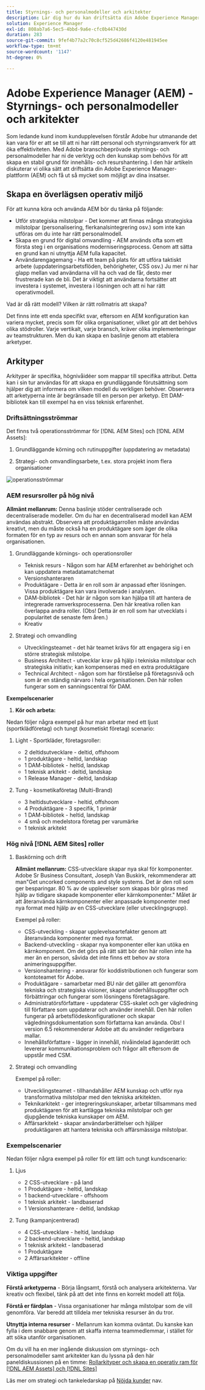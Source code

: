```yaml
---
title: Styrnings- och personalmodeller och arkitekter
description: Lär dig hur du kan driftsätta din Adobe Experience Manager-plattform (AEM) och få ut det mesta av dina insatser.
solution: Experience Manager
exl-id: 808ab7a6-5ec5-4bbd-9a6e-cfc0b447430d
duration: 283
source-git-commit: 9fef4b77a2c70c8cf525d42686f4120e481945ee
workflow-type: tm+mt
source-wordcount: '1147'
ht-degree: 0%

---
```


# Adobe Experience Manager (AEM) - Styrnings- och personalmodeller och arkitekter

Som ledande kund inom kundupplevelsen förstår Adobe hur utmanande det kan vara för er att se till att ni har rätt personal och styrningsramverk för att öka effektiviteten. Med Adobe branschbeprövade styrnings- och personalmodeller har ni de verktyg och den kunskap som behövs för att skapa en stabil grund för innehålls- och resurshantering. I den här artikeln diskuterar vi olika sätt att driftsätta din Adobe Experience Manager-plattform (AEM) och få ut så mycket som möjligt av dina insatser.

## Skapa en överlägsen operativ miljö

För att kunna köra och använda AEM bör du tänka på följande:

* Utför strategiska milstolpar - Det kommer att finnas många strategiska milstolpar (personalisering, flerkanalsintegrering osv.) som inte kan utföras om du inte har rätt personalmodell.
* Skapa en grund för digital omvandling - AEM används ofta som ett första steg i en organisations moderniseringsprocess. Genom att sätta en grund kan ni utnyttja AEM fulla kapacitet.
* Användarengagemang - Ha ett team på plats för att utföra taktiskt arbete (uppdateringsarbetsflöden, behörigheter, CSS osv.) Ju mer ni har glapp mellan vad användarna vill ha och vad de får, desto mer frustrerade kan de bli. Det är viktigt att användarna fortsätter att investera i systemet, investera i lösningen och att ni har rätt operativmodell.

Vad är då rätt modell? Vilken är rätt rollmatris att skapa?

Det finns inte ett enda specifikt svar, eftersom en AEM konfiguration kan variera mycket, precis som för olika organisationer, vilket gör att det behövs olika stödroller. Varje vertikalt, varje bransch, kräver olika implementeringar av teamstrukturen. Men du kan skapa en baslinje genom att etablera arketyper.

## Arkityper

Arkityper är specifika, högnivåidéer som mappar till specifika attribut. Detta kan i sin tur användas för att skapa en grundläggande förutsättning som hjälper dig att informera om vilken modell du verkligen behöver. Observera att arketyperna inte är begränsade till en person per arketyp. Ett DAM-bibliotek kan till exempel ha en viss teknisk erfarenhet.

### Driftsättningsströmmar

Det finns två operationsströmmar för [!DNL AEM Sites] och [!DNL AEM Assets]:

1. Grundläggande körning och rutinuppgifter (uppdatering av metadata)

1. Strategi- och omvandlingsarbete, t.ex. stora projekt inom flera organisationer

![operationsströmmar](assets/streams-of-operationalization.png)

### AEM resursroller på hög nivå

**Allmänt mellanrum:** Denna baslinje stöder centraliserade och decentraliserade modeller. Om du har en decentraliserad modell kan AEM användas abstrakt. Observera att produktägarrollen måste användas kreativt, men du måste också ha en produktägare som äger de olika formaten för en typ av resurs och en annan som ansvarar för hela organisationen.

1. Grundläggande körnings- och operationsroller

   * Teknisk resurs - Någon som har AEM erfarenhet av behörighet och kan uppdatera metadatamatchemat
   * Versionshanteraren
   * Produktägare - Detta är en roll som är anpassad efter lösningen. Vissa produktägare kan vara involverade i analysen.
   * DAM-bibliotek - Det här är någon som kan hjälpa till att hantera de integrerade ramverksprocesserna. Den här kreativa rollen kan överlappa andra roller. (Obs! Detta är en roll som har utvecklats i popularitet de senaste fem åren.)
   * Kreativ

1. Strategi och omvandling

   * Utvecklingsteamet - det här teamet krävs för att engagera sig i en större strategisk milstolpe.
   * Business Architect - utvecklar krav på hjälp i tekniska milstolpar och strategiska initiativ; kan kompenseras med en extra produktägare
   * Technical Architect - någon som har förståelse på företagsnivå och som är en ständig närvaro i hela organisationen. Den här rollen fungerar som en sanningscentral för DAM.

**Exempelscenarier**

1. **Kör och arbeta:**

Nedan följer några exempel på hur man arbetar med ett ljust (sportklädföretag) och tungt (kosmetiskt företag) scenario:

1. Light - Sportkläder, företagsroller:

   * 2 deltidsutvecklare - deltid, offshoom
   * 1 produktägare - heltid, landskap
   * 1 DAM-bibliotek - heltid, landskap
   * 1 teknisk arkitekt - deltid, landskap
   * 1 Release Manager - deltid, landskap

1. Tung - kosmetikaföretag (Multi-Brand)

   * 3 heltidsutvecklare - heltid, offshoom
   * 4 Produktägare - 3 specifik, 1 primär
   * 1 DAM-bibliotek - heltid, landskap
   * 4 små och medelstora företag per varumärke
   * 1 teknisk arkitekt

### Hög nivå [!DNL AEM Sites] roller

1. Baskörning och drift

   **Allmänt mellanrum:** CSS-utvecklare skapar nya skal för komponenter. Adobe Sr Business Consultant, Joseph Van Buskirk, rekommenderar att man&quot;Get uncorked components and style systems. Det är den roll som ger besparingar. 80 % av de upplevelser som skapas bör göras med hjälp av tidigare skapade komponenter eller kärnkomponenter.&quot; Målet är att återanvända kärnkomponenter eller anpassade komponenter med nya format med hjälp av en CSS-utvecklare (eller utvecklingsgrupp).

   Exempel på roller:

   * CSS-utveckling - skapar upplevelseartefakter genom att återanvända komponenter med nya format.
   * Backend-utveckling - skapar nya komponenter eller kan utöka en kärnkomponent. Om det görs på rätt sätt bör den här rollen inte ha mer än en person, såvida det inte finns ett behov av stora animeringsuppgifter.
   * Versionshantering - ansvarar för koddistributionen och fungerar som kontoteamet för Adobe.
   * Produktägare - samarbetar med BU när det gäller att genomföra tekniska och strategiska visioner, skapar underhållsuppgifter och förbättringar och fungerar som lösningens företagsägare.
   * Administratörsförfattare - uppdaterar CSS-skalet och ger vägledning till författare som uppdaterar och använder innehåll. Den här rollen fungerar på arbetsflödeskonfigurationer och skapar vägledningsdokumentation som författarna kan använda. Obs! I version 6.5 rekommenderar Adobe att du använder redigerbara mallar.
   * Innehållsförfattare - lägger in innehåll, nivåindelad äganderätt och levererar kommunikationsproblem och frågor allt eftersom de uppstår med CSM.

1. Strategi och omvandling

   Exempel på roller:

   * Utvecklingsteamet - tillhandahåller AEM kunskap och utför nya transformativa milstolpar med den tekniska arkitekten.
   * Teknikarkitekt - ger integreringskunskaper, arbetar tillsammans med produktägaren för att kartlägga tekniska milstolpar och ger djupgående tekniska kunskaper om AEM.
   * Affärsarkitekt - skapar användarberättelser och hjälper produktägaren att hantera tekniska och affärsmässiga milstolpar.

### Exempelscenarier

Nedan följer några exempel på roller för ett lätt och tungt kundscenario:

1. Ljus

   * 2 CSS-utvecklare - på land
   * 1 Produktägare - heltid, landskap
   * 1 backend-utvecklare - offshoom
   * 1 teknisk arkitekt - landbaserad
   * 1 Versionshanterare - deltid, landskap

1. Tung (kampanjcentrerad)

   * 4 CSS-utvecklare - heltid, landskap
   * 2 backend-utvecklare - heltid, landskap
   * 1 teknisk arkitekt - landbaserad
   * 1 Produktägare
   * 2 Affärsarkitekter - offline

### Viktiga uppgifter

**Förstå arketyperna** - Börja långsamt, förstå och analysera arkitekterna. Var kreativ och flexibel, tänk på att det inte finns en korrekt modell att följa.

**Förstå er färdplan** - Vissa organisationer har många milstolpar som de vill genomföra. Var beredd att tilldela mer tekniska resurser än du tror.

**Utnyttja interna resurser** - Mellanrum kan komma oväntat. Du kanske kan fylla i dem snabbare genom att skaffa interna teammedlemmar, i stället för att söka utanför organisationen.

Om du vill ha en mer ingående diskussion om styrnings- och personalmodeller samt arkitekter kan du lyssna på den här paneldiskussionen på en timme: [Rollarkityper och skapa en operativ ram för [!DNL AEM Assets] och [!DNL Sites]](https://adobecustomersuccess.adobeconnect.com/p8ml5nmy0758mp4/)

Läs mer om strategi och tankeledarskap på [Nöjda kunder](https://experienceleague.adobe.com/docs/customer-success/customer-success/overview.html) nav.
